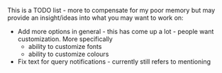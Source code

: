 This is a TODO list - more to compensate for my poor memory but may provide an insight/ideas into what you may want to work on:
* Add more options in general - this has come up a lot - people want customization. More specifically
    - ability to customize fonts
    - ability to customize colours
* Fix text for query notifications - currently still refers to mentioning